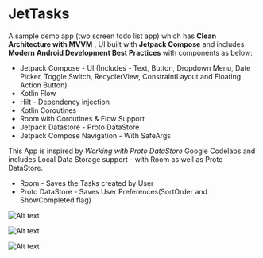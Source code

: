 # JetTasks
A sample demo app (two screen todo list app) which has **Clean Architecture with MVVM** , UI built with **Jetpack Compose** and includes **Modern Android Development Best Practices** with components as below:

- Jetpack Compose - UI
(Includes - Text, Button, Dropdown Menu, Date Picker, Toggle Switch, RecyclerView, ConstraintLayout and Floating Action Button)
- Kotlin Flow
- Hilt - Dependency injection
- Kotlin Coroutines
- Room with Coroutines & Flow Support
- Jetpack Datastore - Proto DataStore
- Jetpack Compose Navigation - With SafeArgs

This App is inspired by *Working with Proto DataStore* Google Codelabs and includes Local Data Storage support - with Room as well as Proto DataStore.

- Room - Saves the Tasks created by User
- Proto DataStore - Saves User Preferences(SortOrder and ShowCompleted flag)

 ![Alt text](https://github.com/bhavnathacker/JetTasks/blob/master/image_1.png)
 
 ![Alt text](https://github.com/bhavnathacker/JetTasks/blob/master/image_2.png)

 ![Alt text](https://github.com/bhavnathacker/JetTasks/blob/master/image.gif)



